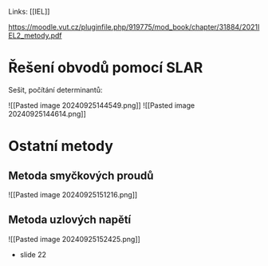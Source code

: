 Links: [[IEL]]

https://moodle.vut.cz/pluginfile.php/919775/mod_book/chapter/31884/2021IEL2_metody.pdf
# Řešení obvodů pomocí SLAR
Sešit, počítání determinantů:

![[Pasted image 20240925144549.png]]
![[Pasted image 20240925144614.png]]



# Ostatní metody

## Metoda smyčkových proudů
![[Pasted image 20240925151216.png]]

## Metoda uzlových napětí
![[Pasted image 20240925152425.png]]
- slide 22